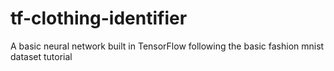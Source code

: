 # tf-clothing-identifier
A basic neural network built in TensorFlow following the basic fashion mnist dataset tutorial
